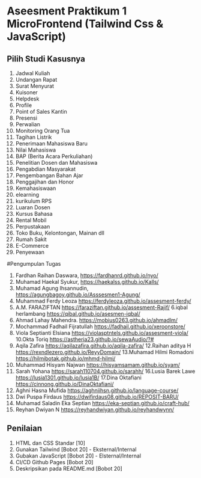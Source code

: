 # Aseesment Praktikum 1 MicroFrontend (Tailwind Css & JavaScript)
## Pilih Studi Kasusnya

1. Jadwal Kuliah
2. Undangan Rapat
3. Surat Menyurat
4. Kuisoner
5. Helpdesk
6. Profile
7. Point of Sales Kantin
8. Presensi
9. Perwalian
10. Monitoring Orang Tua
11. Tagihan Listrik
12. Penerimaan Mahasiswa Baru
13. Nilai Mahasiswa
14. BAP (Berita Acara Perkuliahan)
15. Penelitian Dosen dan Mahasiswa
16. Pengabdian Masyarakat
17. Pengembangan Bahan Ajar
18. Penggajihan dan Honor
19. Kemahasiswaan
20. elearning
21. kurikulum RPS
22. Luaran Dosen
23. Kursus Bahasa
24. Rental Mobil
25. Perpustakaan
26. Toko Buku, Kelontongan, Mainan dll
27. Rumah Sakit
28. E-Commerce
29. Penyewaan

#Pengumpulan Tugas
1. Fardhan Raihan Daswara, https://fardhanrd.github.io/nyo/ 
2. Muhamad Haekal Syukur, https://haekalss.github.io/Kalls/
3. Muhamad Agung Ihsannudin, https://agungbagoy.github.io/Asssesmen1-Agung/
4. Muhammad Ferdy Leoza
https://ferdyleoza.github.io/assesment-ferdy/
5. A.M. FARAZIFTAN
https://faraziftan.github.io/assesment-Rajif/
6.iqbal herlambang
https://qibal.github.io/asesmen-iqbal/
7. Ahmad Lahay Mahendra. https://mobius0263.github.io/ahmadlm/
8. Mochammad Fadhail Fijratullah
https://fadhail.github.io/xeroonstore/ 
9. Viola Septianti Elsiana
https://violasptntels.github.io/assesment-viola/
10.Okta Toriq
https://astheria23.github.io/sewaAudio/?#
11. Aqila Zafira
https://aqilazafira.github.io/aqila-zafira/
12.Raihan aditya H
https://rexndlezero.github.io/ReyyDomain/
13.Muhamad Hilmi Romadoni
https://hilmibotak.github.io/mhmd-hilmi/
14. Muhammad Hisyam Najwan
https://hisyamsamam.github.io/syam/
15. Sarah Yohana
https://sarah110704.github.io/sarahh/
16.Lusia Barek Lawe
https://lusia1301.github.io/lusia1B/
17.Dina Oktafiani
https://cinnong.github.io/DinaOktafiani/
18. Aghni Hasna Mufida
https://aghniihsn.github.io/language-course/
19. Dwi Puspa Firdaus
https://dwifirdaus08.github.io/REPOSIT-BARU/
20. Muhamad Saladin Eka Septian
https://eka-septian.github.io/craft-hub/
21. Reyhan Dwiyan N
https://reyhandwiyan.github.io/reyhandwynn/

## Penilaian
1. HTML dan CSS Standar [10]
2. Gunakan Tailwind [Bobot 20] - Eksternal/Internal 
3. Gubakan JavaScript [Bobot 20] - Elsternal/Internal
4. CI/CD Github Pages [Bobot 20]
5. Deskripsikan pada README.md [Bobot 20]
